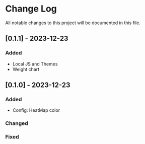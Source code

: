 
# Change Log
All notable changes to this project will be documented in this file.

## [0.1.1] - 2023-12-23
### Added
- Local JS and Themes
- Weight chart

## [0.1.0] - 2023-12-23
### Added
- Config: HeatMap color

### Changed

### Fixed
